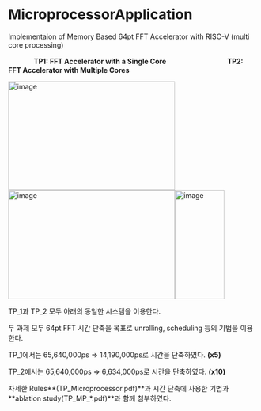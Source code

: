 # MicroprocessorApplication
Implementaion of Memory Based 64pt FFT Accelerator with RISC-V (multi core processing)

ㅤㅤㅤㅤ**TP1: FFT Accelerator with a Single Core**  ㅤㅤㅤㅤㅤㅤㅤㅤㅤ **TP2: FFT Accelerator with Multiple Cores**


<img width="337" height="220" alt="image" src="https://github.com/user-attachments/assets/f722fae9-80f3-4487-90f3-206604fc04f6" /> <img width="337" height="220" alt="image" src="https://github.com/user-attachments/assets/82ac7a00-9f5e-4239-a927-d7bea267f9bb" /><img width="100" height="220" alt="image" src="https://github.com/user-attachments/assets/155ba85c-a588-481e-a0a9-963542ac2b63" />

TP_1과 TP_2 모두 아래의 동일한 시스템을 이용한다.




두 과제 모두 64pt FFT 시간 단축을 목표로 unrolling, scheduling 등의 기법을 이용한다.

TP_1에서는 65,640,000ps => 14,190,000ps로 시간을 단축하였다. **(x5)**

TP_2에서는 65,640,000ps => 6,634,000ps로 시간을 단축하였다.  **(x10)**


자세한 Rules**(TP_Microprocessor.pdf)**과 시간 단축에 사용한 기법과 **ablation study(TP_MP_*.pdf)**과 함께 첨부하였다.


